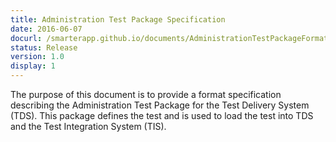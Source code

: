 ```yaml
---
title: Administration Test Package Specification
date: 2016-06-07
docurl: /smarterapp.github.io/documents/AdministrationTestPackageFormat.pdf
status: Release
version: 1.0
display: 1
---
```

The purpose of this document is to provide a format specification describing the Administration Test Package for the Test Delivery System (TDS). This package defines the test and is used to load the test into TDS and the Test Integration System (TIS).
